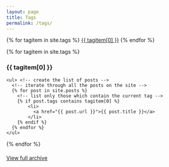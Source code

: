 ```yaml
---
layout: page
title: Tags
permalink: /tags/
---
```


<div class="tags"> 
{% for tagitem in site.tags  %} 
  <a href="#{{  tagitem[0] }}">{{  tagitem[0] }}</a>
{% endfor %}
</div>

<!-- iterate through all tags on the site --> 
{% for tagitem in site.tags %} 
  <!-- for each tag, create an anchor by using the tag name as an id --> 
  <div id="{{ tagitem[0] }}">  
    <h3> {{ tagitem[0] }} </h3>  <!-- for create a heading --> 

    <ul> <!-- create the list of posts -->
      <!-- iterate through all the posts on the site --> 
      {% for post in site.posts %} 
        <!-- list only those which contain the current tag --> 
        {% if post.tags contains tagitem[0] %} 
            <li>
              <a href="{{ post.url }}">{{ post.title }}</a>
            </li>
        {% endif %}
      {% endfor %}
    </ul>
  </div>
{% endfor %}

<p style="font-size: 14px; margin-top: 20px;"><a href="{{ site.url }}/posts">View full archive</a></p>
